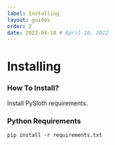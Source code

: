 ```yaml
---
label: Installing
layout: guides
order: 2
date: 2022-04-10 # April 10, 2022
---
```


# Installing

### How To Install? 
Install PySloth requirements.

### Python Requirements
```
pip install -r requirements.txt
```